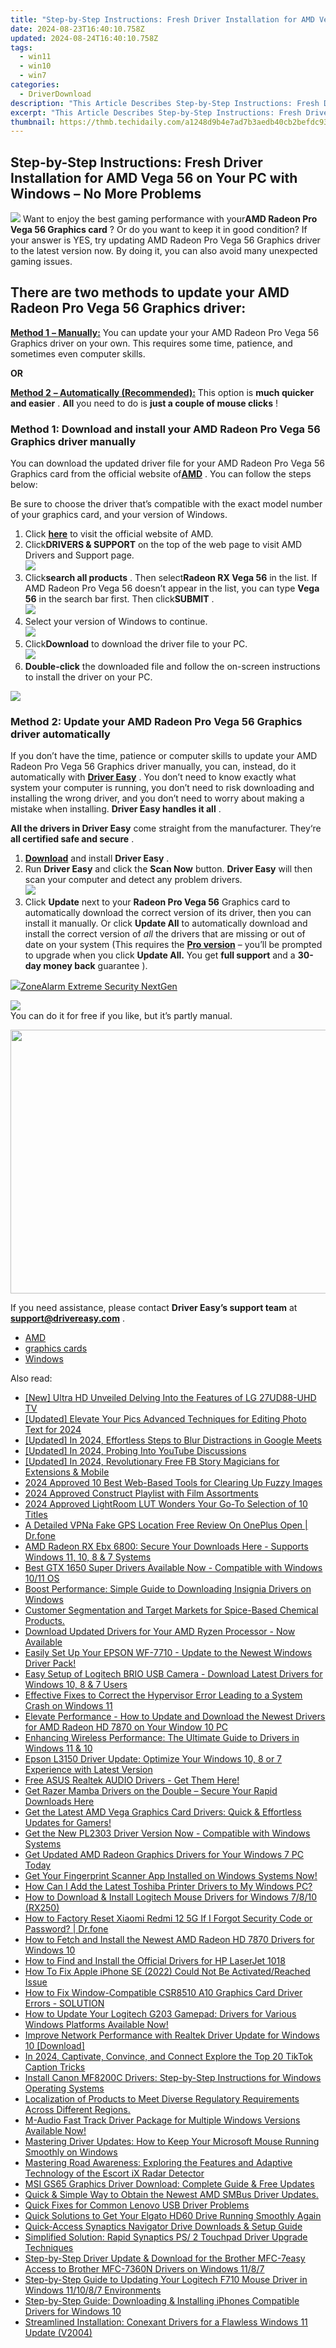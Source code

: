```yaml
---
title: "Step-by-Step Instructions: Fresh Driver Installation for AMD Vega 56 on Your PC with Windows – No More Problems!"
date: 2024-08-23T16:40:10.758Z
updated: 2024-08-24T16:40:10.758Z
tags:
  - win11
  - win10
  - win7
categories:
  - DriverDownload
description: "This Article Describes Step-by-Step Instructions: Fresh Driver Installation for AMD Vega 56 on Your PC with Windows – No More Problems!"
excerpt: "This Article Describes Step-by-Step Instructions: Fresh Driver Installation for AMD Vega 56 on Your PC with Windows – No More Problems!"
thumbnail: https://thmb.techidaily.com/a1248d9b4e7ad7b3aedb40cb2befdc93715f7a75414c6458bd1e077bee973ffa.jpg
---
```


## Step-by-Step Instructions: Fresh Driver Installation for AMD Vega 56 on Your PC with Windows – No More Problems

![](https://images.drivereasy.com/wp-content/uploads/2018/12/snap000129-300x236.png) Want to enjoy the best gaming performance with your**AMD Radeon Pro Vega 56 Graphics card** ? Or do you want to keep it in good condition? If your answer is YES, try updating AMD Radeon Pro Vega 56 Graphics driver to the latest version now. By doing it, you can also avoid many unexpected gaming issues.

## **There are two methods to update your AMD Radeon Pro Vega 56 Graphics driver:**

[**Method 1** **– Manually:**](https://tools.techidaily.com/drivereasy/download/)  You can update your your AMD Radeon Pro Vega 56 Graphics driver on your own. This requires some time, patience, and sometimes even computer skills.

**OR**

[**Method 2** **– Automatically (Recommended):**](https://www.drivereasy.com/knowledge/amd-vega-56-drivers-download-update-for-windowssolved/#b)  This option is **much quicker and easier** .   **All**  you need to do is   **just a couple of mouse clicks** !

### **Method 1: Download and install your AMD Radeon Pro Vega 56 Graphics driver manually**

 You can download the updated driver file for your AMD Radeon Pro Vega 56 Graphics card from the official website of[**AMD**](https://www.amd.com/en) . You can follow the steps below:

 Be sure to choose the driver that’s compatible with the exact model number of your graphics card, and your version of Windows.

1. Click **[here](https://www.amd.com/en)**  to visit the official website of AMD.
2. Click**DRIVERS & SUPPORT** on the top of the web page to visit AMD Drivers and Support page.  
![](https://images.drivereasy.com/wp-content/uploads/2018/12/snap000079.png)
3. Click**search all products** . Then select**Radeon RX Vega 56** in the list. If AMD Radeon Pro Vega 56 doesn’t appear in the list, you can type **Vega 56**  in the search bar first. Then click**SUBMIT** .  
![](https://images.drivereasy.com/wp-content/uploads/2018/12/snap000135.png)
4. Select your version of Windows to continue.  
![](https://images.drivereasy.com/wp-content/uploads/2018/12/snap000136.png)
5. Click**Download** to download the driver file to your PC.  
![](https://images.drivereasy.com/wp-content/uploads/2018/12/snap000137.png)
6. **Double-click** the downloaded file and follow the on-screen instructions to install the driver on your PC.

<!-- affiliate ads begin -->
<a href="https://shop.copernic.com/order/checkout.php?PRODS=41033101&QTY=1&AFFILIATE=108875&CART=1"><img src="https://secure.2checkout.com/images/merchant/8d30aa96e72440759f74bd2306c1fa3d/Copernic-2023-Affiliate-728x90-Elite.png" border="0"></a>
<!-- affiliate ads end -->
### **Method 2: Update your AMD Radeon Pro Vega 56 Graphics driver automatically**

 If you don’t have the time, patience or computer skills to update your AMD Radeon Pro Vega 56 Graphics driver manually, you can, instead, do it automatically with **[Driver Easy](https://tools.techidaily.com/drivereasy/download/)**  .  You don’t need to know exactly what system your computer is running, you don’t need to risk downloading and installing the wrong driver, and you don’t need to worry about making a mistake when installing. **Driver Easy handles it all** .

**All the drivers in Driver Easy** come straight from the manufacturer. They‘re **all certified safe and secure** .

1. **[Download](https://tools.techidaily.com/drivereasy/download/)** and install **Driver Easy** .
2. Run **Driver Easy**  and click the **Scan Now**  button. **Driver Easy**  will then scan your computer and detect any problem drivers.  
![](https://images.drivereasy.com/wp-content/uploads/2018/12/snap000123.png)
3. Click **Update**  next to your **Radeon Pro Vega 56** Graphics card to automatically download the correct version of its driver, then you can install it manually. Or click **Update All**  to automatically download and install the correct version of _all_ the drivers that are missing or out of date on your system (This requires the **[Pro version](https://tools.techidaily.com/drivereasy/download/)**  – you’ll be prompted to upgrade when you click **Update All.**  You get **full support** and a **30-day money back** guarantee  ).  
<!-- affiliate ads begin -->
<a href="https://estore.zonealarm.com/order/checkout.php?PRODS=36245101&QTY=1&AFFILIATE=108875&CART=1"><img src="https://sc1.checkpoint.com/sc1/za/images/boxes/zang_box_trust.png" border="0">ZoneAlarm Extreme Security NextGen</a>
<!-- affiliate ads end -->
![](https://images.drivereasy.com/wp-content/uploads/2018/12/snap000122.png)  
 You can do it for free if you like, but it’s partly manual.  
<!-- affiliate ads begin -->
<a href="https://parisrhonecom.sjv.io/c/5597632/1896607/21553" target="_top" id="1896607"><img src="//a.impactradius-go.com/display-ad/21553-1896607" border="0" alt="" width="750" height="422"/></a><img height="0" width="0" src="https://imp.pxf.io/i/5597632/1896607/21553" style="position:absolute;visibility:hidden;" border="0" />
<!-- affiliate ads end -->
 If you need assistance, please contact **Driver Easy’s support team** at **[support@drivereasy.com](https://tools.techidaily.com/drivereasy/download/)**  .

* [AMD](https://tools.techidaily.com/drivereasy/download/)
* [graphics cards](https://tools.techidaily.com/drivereasy/download/)
* [Windows](https://tools.techidaily.com/drivereasy/download/)

<ins class="adsbygoogle"
     style="display:block"
     data-ad-format="autorelaxed"
     data-ad-client="ca-pub-7571918770474297"
     data-ad-slot="1223367746"></ins>



<ins class="adsbygoogle"
     style="display:block"
     data-ad-client="ca-pub-7571918770474297"
     data-ad-slot="8358498916"
     data-ad-format="auto"
     data-full-width-responsive="true"></ins>

<span class="atpl-alsoreadstyle">Also read:</span>
<div><ul>
<li><a href="https://fox-hovers.techidaily.com/new-ultra-hd-unveiled-delving-into-the-features-of-lg-27ud88-uhd-tv/"><u>[New] Ultra HD Unveiled  Delving Into the Features of LG 27UD88-UHD TV</u></a></li>
<li><a href="https://fox-boxes.techidaily.com/updated-elevate-your-pics-advanced-techniques-for-editing-photo-text-for-2024/"><u>[Updated] Elevate Your Pics  Advanced Techniques for Editing Photo Text for 2024</u></a></li>
<li><a href="https://video-capture.techidaily.com/updated-in-2024-effortless-steps-to-blur-distractions-in-google-meets/"><u>[Updated] In 2024, Effortless Steps to Blur Distractions in Google Meets</u></a></li>
<li><a href="https://youtube-tips.techidaily.com/ed-in-2024-probing-into-youtube-discussions/"><u>[Updated] In 2024, Probing Into YouTube Discussions</u></a></li>
<li><a href="https://facebook-clips.techidaily.com/updated-in-2024-revolutionary-free-fb-story-magicians-for-extensions-and-mobile/"><u>[Updated] In 2024, Revolutionary Free FB Story Magicians for Extensions & Mobile</u></a></li>
<li><a href="https://fox-boxes.techidaily.com/2024-approved-10-best-web-based-tools-for-clearing-up-fuzzy-images/"><u>2024 Approved  10 Best Web-Based Tools for Clearing Up Fuzzy Images</u></a></li>
<li><a href="https://extra-lessons.techidaily.com/2024-approved-construct-playlist-with-film-assortments/"><u>2024 Approved  Construct Playlist with Film Assortments</u></a></li>
<li><a href="https://extra-guidance.techidaily.com/2024-approved-lightroom-lut-wonders-your-go-to-selection-of-10-titles/"><u>2024 Approved  LightRoom LUT Wonders  Your Go-To Selection of 10 Titles</u></a></li>
<li><a href="https://location-fake.techidaily.com/a-detailed-vpna-fake-gps-location-free-review-on-oneplus-open-drfone-by-drfone-virtual-android/"><u>A Detailed VPNa Fake GPS Location Free Review On OnePlus Open | Dr.fone</u></a></li>
<li><a href="https://driver-download.techidaily.com/amd-radeon-rx-ebx-6800-secure-your-downloads-here-supports-windows-11-10-8-and-7-systems/"><u>AMD Radeon RX Ebx 6800: Secure Your Downloads Here - Supports Windows 11, 10, 8 & 7 Systems</u></a></li>
<li><a href="https://driver-download.techidaily.com/best-gtx-1650-super-drivers-available-now-compatible-with-windows-1011-os/"><u>Best GTX 1650 Super Drivers Available Now - Compatible with Windows 10/11 OS</u></a></li>
<li><a href="https://driver-download.techidaily.com/boost-performance-simple-guide-to-downloading-insignia-drivers-on-windows/"><u>Boost Performance: Simple Guide to Downloading Insignia Drivers on Windows</u></a></li>
<li><a href="https://driver-download.techidaily.com/1722978838648-customer-segmentation-and-target-markets-for-spice-based-chemical-products/"><u>Customer Segmentation and Target Markets for Spice-Based Chemical Products.</u></a></li>
<li><a href="https://driver-download.techidaily.com/download-updated-drivers-for-your-amd-ryzen-processor-now-available/"><u>Download Updated Drivers for Your AMD Ryzen Processor - Now Available</u></a></li>
<li><a href="https://driver-download.techidaily.com/1722969013092-easily-set-up-your-epson-wf-7710-update-to-the-newest-windows-driver-pack/"><u>Easily Set Up Your EPSON WF-7710 - Update to the Newest Windows Driver Pack!</u></a></li>
<li><a href="https://driver-download.techidaily.com/easy-setup-of-logitech-brio-usb-camera-download-latest-drivers-for-windows-10-8-and-7-users/"><u>Easy Setup of Logitech BRIO USB Camera - Download Latest Drivers for Windows 10, 8 & 7 Users</u></a></li>
<li><a href="https://blue-screen-error.techidaily.com/effective-fixes-to-correct-the-hypervisor-error-leading-to-a-system-crash-on-windows-11/"><u>Effective Fixes to Correct the Hypervisor Error Leading to a System Crash on Windows 11</u></a></li>
<li><a href="https://driver-download.techidaily.com/elevate-performance-how-to-update-and-download-the-newest-drivers-for-amd-radeon-hd-7870-on-your-window-10-pc/"><u>Elevate Performance - How to Update and Download the Newest Drivers for AMD Radeon HD 7870 on Your Window 10 PC</u></a></li>
<li><a href="https://driver-download.techidaily.com/enhancing-wireless-performance-the-ultimate-guide-to-drivers-in-windows-11-and-10/"><u>Enhancing Wireless Performance: The Ultimate Guide to Drivers in Windows 11 & 10</u></a></li>
<li><a href="https://driver-download.techidaily.com/1722965870408-epson-l3150-driver-update-optimize-your-windows-10-8-or-7-experience-with-latest-version/"><u>Epson L3150 Driver Update: Optimize Your Windows 10, 8 or 7 Experience with Latest Version</u></a></li>
<li><a href="https://driver-download.techidaily.com/free-asus-realtek-audio-drivers-get-them-here/"><u>Free ASUS Realtek AUDIO Drivers - Get Them Here!</u></a></li>
<li><a href="https://driver-download.techidaily.com/get-razer-mamba-drivers-on-the-double-secure-your-rapid-downloads-here/"><u>Get Razer Mamba Drivers on the Double – Secure Your Rapid Downloads Here</u></a></li>
<li><a href="https://driver-download.techidaily.com/get-the-latest-amd-vega-graphics-card-drivers-quick-and-effortless-updates-for-gamers/"><u>Get the Latest AMD Vega Graphics Card Drivers: Quick & Effortless Updates for Gamers!</u></a></li>
<li><a href="https://driver-download.techidaily.com/get-the-new-pl2303-driver-version-now-compatible-with-windows-systems/"><u>Get the New PL2303 Driver Version Now - Compatible with Windows Systems</u></a></li>
<li><a href="https://driver-download.techidaily.com/get-updated-amd-radeon-graphics-drivers-for-your-windows-7-pc-today/"><u>Get Updated AMD Radeon Graphics Drivers for Your Windows 7 PC Today</u></a></li>
<li><a href="https://driver-download.techidaily.com/get-your-fingerprint-scanner-app-installed-on-windows-systems-now/"><u>Get Your Fingerprint Scanner App Installed on Windows Systems Now!</u></a></li>
<li><a href="https://driver-download.techidaily.com/how-can-i-add-the-latest-toshiba-printer-drivers-to-my-windows-pc/"><u>How Can I Add the Latest Toshiba Printer Drivers to My Windows PC?</u></a></li>
<li><a href="https://driver-download.techidaily.com/how-to-download-and-install-logitech-mouse-drivers-for-windows-7810-rx250/"><u>How to Download & Install Logitech Mouse Drivers for Windows 7/8/10 (RX250)</u></a></li>
<li><a href="https://techidaily.com/how-to-factory-reset-xiaomi-redmi-12-5g-if-i-forgot-security-code-or-password-drfone-by-drfone-reset-android-reset-android/"><u>How to Factory Reset Xiaomi Redmi 12 5G If I Forgot Security Code or Password? | Dr.fone</u></a></li>
<li><a href="https://driver-download.techidaily.com/how-to-fetch-and-install-the-newest-amd-radeon-hd-7870-drivers-for-windows-10/"><u>How to Fetch and Install the Newest AMD Radeon HD 7870 Drivers for Windows 10</u></a></li>
<li><a href="https://driver-download.techidaily.com/how-to-find-and-install-the-official-drivers-for-hp-laserjet-1018/"><u>How to Find and Install the Official Drivers for HP LaserJet 1018</u></a></li>
<li><a href="https://activate-lock.techidaily.com/how-to-fix-apple-iphone-se-2022-could-not-be-activatedreached-issue-by-drfone-ios/"><u>How To Fix Apple iPhone SE (2022) Could Not Be Activated/Reached Issue</u></a></li>
<li><a href="https://driver-download.techidaily.com/how-to-fix-window-compatible-csr8510-a10-graphics-card-driver-errors-solution/"><u>How to Fix Window-Compatible CSR8510 A10 Graphics Card Driver Errors - SOLUTION</u></a></li>
<li><a href="https://driver-download.techidaily.com/how-to-update-your-logitech-g203-gamepad-drivers-for-various-windows-platforms-available-now/"><u>How to Update Your Logitech G203 Gamepad: Drivers for Various Windows Platforms Available Now!</u></a></li>
<li><a href="https://driver-download.techidaily.com/improve-network-performance-with-realtek-driver-update-for-windows-10-download/"><u>Improve Network Performance with Realtek Driver Update for Windows 10 [Download]</u></a></li>
<li><a href="https://tiktok-clips.techidaily.com/in-2024-captivate-convince-and-connect-explore-the-top-20-tiktok-caption-tricks/"><u>In 2024, Captivate, Convince, and Connect  Explore the Top 20 TikTok Caption Tricks</u></a></li>
<li><a href="https://driver-download.techidaily.com/install-canon-mf8200c-drivers-step-by-step-instructions-for-windows-operating-systems/"><u>Install Canon MF8200C Drivers: Step-by-Step Instructions for Windows Operating Systems</u></a></li>
<li><a href="https://driver-download.techidaily.com/1722963154571-localization-of-products-to-meet-diverse-regulatory-requirements-across-different-regions/"><u>Localization of Products to Meet Diverse Regulatory Requirements Across Different Regions.</u></a></li>
<li><a href="https://driver-download.techidaily.com/m-audio-fast-track-driver-package-for-multiple-windows-versions-available-now/"><u>M-Audio Fast Track Driver Package for Multiple Windows Versions Available Now!</u></a></li>
<li><a href="https://driver-download.techidaily.com/mastering-driver-updates-how-to-keep-your-microsoft-mouse-running-smoothly-on-windows/"><u>Mastering Driver Updates: How to Keep Your Microsoft Mouse Running Smoothly on Windows</u></a></li>
<li><a href="https://buynow-marvelous.techidaily.com/mastering-road-awareness-exploring-the-features-and-adaptive-technology-of-the-escort-ix-radar-detector/"><u>Mastering Road Awareness: Exploring the Features and Adaptive Technology of the Escort iX Radar Detector</u></a></li>
<li><a href="https://driver-download.techidaily.com/msi-gs65-graphics-driver-download-complete-guide-and-free-updates/"><u>MSI GS65 Graphics Driver Download: Complete Guide & Free Updates</u></a></li>
<li><a href="https://driver-download.techidaily.com/1722963433633-quick-and-simple-way-to-obtain-the-newest-amd-smbus-driver-updates/"><u>Quick & Simple Way to Obtain the Newest AMD SMBus Driver Updates.</u></a></li>
<li><a href="https://driver-download.techidaily.com/quick-fixes-for-common-lenovo-usb-driver-problems/"><u>Quick Fixes for Common Lenovo USB Driver Problems</u></a></li>
<li><a href="https://driver-download.techidaily.com/1722968616478-quick-solutions-to-get-your-elgato-hd60-drive-running-smoothly-again/"><u>Quick Solutions to Get Your Elgato HD60 Drive Running Smoothly Again</u></a></li>
<li><a href="https://driver-download.techidaily.com/quick-access-synaptics-navigator-drive-downloads-and-setup-guide/"><u>Quick-Access Synaptics Navigator Drive Downloads & Setup Guide</u></a></li>
<li><a href="https://driver-download.techidaily.com/simplified-solution-rapid-synaptics-ps-2-touchpad-driver-upgrade-techniques/"><u>Simplified Solution: Rapid Synaptics PS/ 2 Touchpad Driver Upgrade Techniques</u></a></li>
<li><a href="https://driver-download.techidaily.com/step-by-step-driver-update-and-download-for-the-brother-mfc-7easy-access-to-brother-mfc-7360n-drivers-on-windows-1187/"><u>Step-by-Step Driver Update & Download for the Brother MFC-7easy Access to Brother MFC-7360N Drivers on Windows 11/8/7</u></a></li>
<li><a href="https://driver-download.techidaily.com/step-by-step-guide-to-updating-your-logitech-f710-mouse-driver-in-windows-111087-environments/"><u>Step-by-Step Guide to Updating Your Logitech F710 Mouse Driver in Windows 11/10/8/7 Environments</u></a></li>
<li><a href="https://driver-download.techidaily.com/step-by-step-guide-downloading-and-installing-iphones-compatible-drivers-for-windows-10/"><u>Step-by-Step Guide: Downloading & Installing iPhones Compatible Drivers for Windows 10</u></a></li>
<li><a href="https://driver-download.techidaily.com/streamlined-installation-conexant-drivers-for-a-flawless-windows-11-update-v2004/"><u>Streamlined Installation: Conexant Drivers for a Flawless Windows 11 Update (V2004)</u></a></li>
</ul></div>
